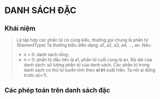 # DANH SÁCH ĐẶC

## Khái niệm

> Là tập hợp các phần tử có cùng kiểu, thường gọi chung là phần tử (ElementType)
> Ta thường biểu diễn dạng: a1, a2, a3, a4, ..., an.
> Nếu:
>
> - n = 0: danh sách rỗng.
> - n > 0: phần tử đầu tiên là a1, phần tử cuối cùng là an.
> Độ dài của danh sách: số lượng phần tử của danh sách.
> Các phần tử trong danh sách có thứ tự tuyến tính theo **vị trí** xuất hiện. Ta nói ai đứng trước a(i+1).

## Các phép toán trên danh sách đặc
